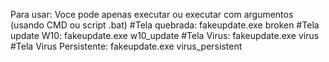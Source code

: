 Para usar:
Voce pode apenas executar ou executar com argumentos (usando CMD ou script .bat)
#Tela quebrada: fakeupdate.exe broken
#Tela update W10: fakeupdate.exe w10_update
#Tela Virus: fakeupdate.exe virus
#Tela Virus Persistente: fakeupdate.exe virus_persistent
